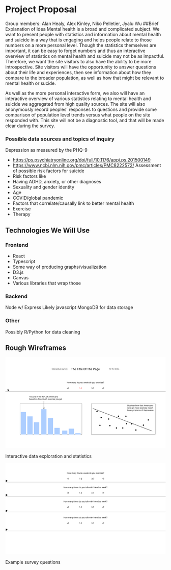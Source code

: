 Project Proposal
===
Group members: Alan Healy, Alex Kinley, Niko Pelletier, Jyalu Wu
##Brief Explanation of Idea
Mental health is a broad and complicated subject. We want to present people with statistics and information about mental health and suicide in a way that is engaging and helps people relate to those numbers on a more personal level. Though the statistics themselves are important, it can be easy to forget numbers and thus an interactive overview of statistics on mental health and suicide may not be as impactful. Therefore, we want the site visitors to also have the ability to be more introspective. Site visitors will have the opportunity to answer questions about their life and experiences, then see information about how they compare to the broader population, as well as how that might be relevant to mental health or sucide. 

As well as the more personal interactive form, we also will have an interactive overview of various statistics relating to mental health and suicide we aggregated from high quality sources. The site will also anonymously record peoples’ responses to questions and provide some comparison of population level trends versus what people on the site responded with. This site will not be a diagnostic tool, and that will be made clear during the survey.

### Possible data sources and topics of inquiry
Depression as measured by the PHQ-9
- https://ps.psychiatryonline.org/doi/full/10.1176/appi.ps.201500149
- https://www.ncbi.nlm.nih.gov/pmc/articles/PMC8222572/
Assessment of possible risk factors for suicide
- Risk factors like
- Having ADHD, anxiety, or other diagnoses
- Sexuality and gender identity
- Age
- COVID/global pandemic
- Factors that correlate/causally link to better mental health
- Exercise
- Therapy

## Technologies We Will Use
### Frontend
- React
- Typescript
- Some way of producing graphs/visualization
- D3.js
- Canvas
- Various libraries that wrap those

### Backend
Node w/ Express
Likely javascript
MongoDB for data storage

### Other
Possibly R/Python for data cleaning


## Rough Wireframes
![data exploration and statistics](screenshots/Frame_2.png)

Interactive data exploration and statistics

![survey](screenshots/Frame_1.png)

Example survey questions
